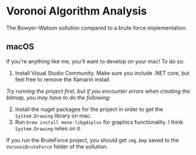 # Voronoi Algorithm Analysis
The Bowyer–Watson sollution compared to a brute force implementation.

## macOS
If you're anything like me, you'll want to develop on your mac! To do so:

1. Install Visual Studio Community. Make sure you include .NET core, but feel free to remove the Xamarin install.

_Try running the project first, but if you encounter errors when creating the bitmap, you may have to do the following:_

2. Install the nuget packages for the project in order to get the `System.Drawing` library on mac. 
3. Run `brew install mono-libgdiplus` for graphics functionality. I think `System.Drawing` relies on it.

If you run the BruteForce project, you should get `img.bmp` saved to the `VoronoiBruteForce` folder of the sollution.
